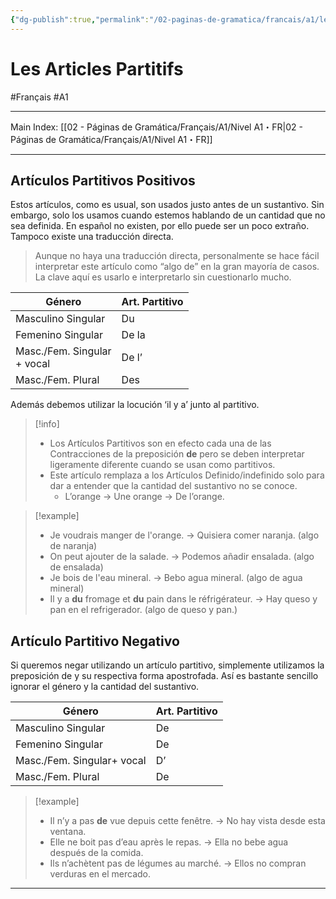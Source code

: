 ```yaml
---
{"dg-publish":true,"permalink":"/02-paginas-de-gramatica/francais/a1/les-articles-partitifs/"}
---
```


# Les Articles Partitifs
#Français #A1
___
Main Index: [[02 - Páginas de Gramática/Français/A1/Nivel A1・FR\|02 - Páginas de Gramática/Français/A1/Nivel A1・FR]]
___
## Artículos Partitivos Positivos
Estos artículos, como es usual, son usados justo antes de un sustantivo. Sin embargo, solo los usamos cuando estemos hablando de un cantidad que no sea definida. En español no existen, por ello puede ser un poco extraño. Tampoco existe una traducción directa.
> Aunque no haya una traducción directa, personalmente se hace fácil interpretar este artículo como “algo de” en la gran mayoría de casos. La clave aquí es usarlo e interpretarlo sin cuestionarlo mucho.

| Género                           | Art. Partitivo |
| -------------------------------- | -------------- |
| Masculino Singular               | Du             |
| Femenino Singular                | De la          |
| Masc./Fem. Singular  <br>+ vocal | De l’          |
| Masc./Fem. Plural                | Des            |

Además debemos utilizar la locución ‘il y a’ junto al partitivo.


> [!info] 
> - Los Artículos Partitivos son en efecto cada una de las Contracciones de la preposición **de** pero se deben interpretar ligeramente diferente cuando se usan como partitivos.
> - Este artículo remplaza a los Artículos Definido/indefinido solo para dar a entender que la cantidad del sustantivo no se conoce.
> 	- L’orange → Une orange → De l’orange.

> [!example] 
> - Je voudrais manger de l'orange. → Quisiera comer naranja. (algo de naranja)
> - On peut ajouter de la salade. → Podemos añadir ensalada. (algo de ensalada)
> - Je bois de l'eau mineral. → Bebo agua mineral. (algo de agua mineral)
> - Il y a **du** fromage et **du** pain dans le réfrigérateur. → Hay queso y pan en el refrigerador. (algo de queso y pan.)
## Artículo Partitivo Negativo
  Si queremos negar utilizando un artículo partitivo, simplemente utilizamos la preposición de y su respectiva forma apostrofada. Así es bastante sencillo ignorar el género y la cantidad del sustantivo.

| Género                     | Art. Partitivo |
| -------------------------- | -------------- |
| Masculino Singular         | De             |
| Femenino Singular          | De             |
| Masc./Fem. Singular+ vocal | D’             |
| Masc./Fem. Plural          | De             |

> [!example] 
> - Il n’y a pas **de** vue depuis cette fenêtre. → No hay vista desde esta ventana.
> - Elle ne boit pas d’eau après le repas. → Ella no bebe agua después de la comida.
> - Ils n’achètent pas de légumes au marché. → Ellos no compran verduras en el mercado.

___